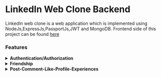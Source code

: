 # LinkedIn Web Clone Backend

LinkedIn web clone is a web application which is implemented using NodeJs,ExpressJs,PassportJs,JWT and MongoDB. Frontend side of this project can be found [here](https://github.com/orhanors/LinkedIn-FE)

### Features

<details>
<summary><b> Authentication/Authorization </b></summary>
  </br>
    <p> This service includes auth/oauth implementation using jwt token strategy </p>
    <p> PassportJs used for auth implementation </p>
     <p> Here is the user model for this app: </p>
    
```javascript
   const userSchema = new mongoose.Schema(
	{
		name: { type: String, required: true },
		surname: { type: String, required: true },
		email: { type: String, required: true, unique: true },
		password: { type: String, required: true },
		username: { type: String },
		bio: { type: String },
		title: { type: String },
		area: { type: String },
		image: {
			type: String,
			default:
				"https://icon-library.com/images/no-profile-pic-icon/no-profile-pic-icon-24.jpg",
		},
		experiences: [
			{ type: mongoose.Schema.Types.ObjectId, ref: "Experience" },
		],
		friends: [{ type: mongoose.Schema.Types.ObjectId, ref: "User" }],
		friendRequests: [
			{
				type: mongoose.Schema.Types.ObjectId,
				ref: "User",
			},
		],
	},
	{ timestamp: true }
);
```
</details>



<details>
<summary><b> Friendship </b></summary>
   <p> We don't use graph database for implementing friendship feature. I created a totally custom logic for friendship. </p>
   
```javascript
    friends: [{ type: mongoose.Schema.Types.ObjectId, ref: "User" }],
    friendRequests: [
			{
				type: mongoose.Schema.Types.ObjectId,
				ref: "User",
			},
		],
```

<p> friendRequests represents the friendship request for a spesific user. This is not a follow-unfollow implementation </p>
<p> Let's say user1 wants to be friend with user2. Here are the steps for implementing this feature: </p>

<strong>1.</strong> user1 sends a friend request to user2. This means that user2 should have user1's ID in his/her friendRequests list. This will also creates a notification for user2

```javascript
exports.sendFriendRequest = async (req, res, next) => {
	try {
		const { currentUserId, requestedUserId } = req.params;
		//Find the users who are sending request (current) and receiving request (requested)
		const currentUser = await db.User.findById(currentUserId);
		const requestedUser = await db.User.findById(requestedUserId);
		const users = [currentUser, requestedUser];
		if (users.length === 0 || users.length === 1)
			throw new ApiError(404, "One or two user");

		console.log("users are: ", users);
		//Check if the current user is exist on requestedUser's "friendRequests" list
		for (let pendingUser of requestedUser.friendRequests) {
			if (pendingUser.toString() === currentUser._id.toString()) {
				throw new ApiError(400, "Request is already exists");
			}
		}

		//If the current user request is not exist,add requested user "friendRequests" array to current userId
		requestedUser.friendRequests.push(currentUser._id);
		await requestedUser.save();

		res.status(200).json({ data: "OK" });
	} catch (error) {
		console.log("Profile SEND friend request error: ", error);
		next(error);
	}
};
```
<strong>2.</strong> user2 has a friend notification which was added in step1 and comes from user2's friendRequests list. user2 can either accept or reject this request. 
In both situtaion user2 will lose user1 from friendsRequestList. If user2 accepts user1's frien request, both user will have the ID of other one.

Here are the both accept and reject request implementations:

```javascript
exports.acceptFriendRequest = async (req, res, next) => {
	try {
		const { currentUserId, requestedUserId } = req.params;
		//Find the users who are sending request (current) and receiving request (requested)
		const currentUser = await db.User.findById(currentUserId);
		const requestedUser = await db.User.findById(requestedUserId);
		const users = [currentUser, requestedUser];
		if (users.length === 0 || users.length === 1)
			throw new ApiError(404, "One or two user");

		//Check if the current user has a request from requested user
		const pendingUser = currentUser.friendRequests.find(
			(user) => user.toString() === requestedUser._id.toString()
		);

		if (!requestedUser) throw new ApiError(404, "Request");
		console.log("current is : ", currentUser);
		//Add as a friend to each user's "friends" list
		currentUser.friends.push(requestedUser._id);
		requestedUser.friends.push(currentUser._id);

		//Delete request from current user's "friendRequests" list
		currentUser.friendRequests = currentUser.friendRequests.filter(
			(user) => user.toString() !== requestedUser._id.toString()
		);

		Promise.all([await currentUser.save(), await requestedUser.save()])
			.then((result) => res.status(200).json({ data: "OK" }))
			.catch((e) => next(new ApiError()));
	} catch (error) {
		console.log("Profile ACCEPT friend request error: ", error);
		next(error);
	}
};

exports.rejectFriendRequest = async (req, res, next) => {
	try {
		const { currentUserId, requestedUserId } = req.params;
		//Find the users who are sending request (current) and receiving request (requested)
		const currentUser = await db.User.findById(currentUserId);
		const requestedUser = await db.User.findById(requestedUserId);
		const users = [currentUser, requestedUser];
		if (users.length === 0 || users.length === 1)
			throw new ApiError(404, "One or two user");

		//Delete requestedUser from currentUser's "friendRequests" list
		currentUser.friendRequests = currentUser.friendRequests.filter(
			(user) => user.toString() !== requestedUser._id.toString()
		);

		await currentUser.save();

		res.status(200).json({ data: "OK" });
	} catch (error) {
		console.log("Profile REJECT friend request error: ", error);
		next(error);
	}
};

```

</details>

<details>
<summary><b> Post-Comment-Like-Profile-Experiences </b></summary>

<p> These features are contains CRUD operations for the related feature. Every one of them implemented carefully and tested on frontend side of the project </p>

</details>


